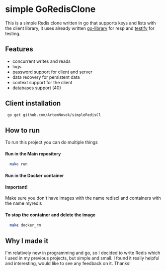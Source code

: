 
# simple GoRedisClone
This is a simple Redis clone written in go that supports keys and lists with the client library, it uses already written [go-library](https://github.com/tidwall/resp) for resp and [testify](https://github.com/stretchr/testify) for testing.

## Features

- concurrent writes and reads
- logs
- password support for client and server
- data recovery for persistent data 
- context support for the client
- databases support (40)
## Client installation 
```bash
 go get github.com/ArtemNovok/simpleRedisCl 
```
## How to run

To run this project you can do multiple things 


#### Run in the Main repository
```bash
  make run
```

#### Run in the Docker container
#### Important!
Make sure you don't have images with the name rediscl and containers with the name myredis
#### To stop the container and delete the image  
```bash
  make docker_rm 
```

## Why I made it 
I'm relatively new in programming and go, so I decided to write Redis which I used in my previous projects, but simple and small. I found it really helpful and interesting, would like to see any feedback on it. Thanks! 